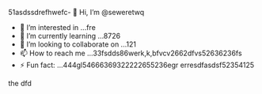 51asdssdrefhwefc- 👋 Hi, I’m @seweretwq
- 👀 I’m interested in ...fre
- 🌱 I’m currently learning ...8726
- 💞️ I’m looking to collaborate on ...121
- 📫 How to reach me ...33fsdds86werk,k,bfvcv2662dfvs52636236fs
- ⚡ Fun fact: ...444gl54666369322222655236egr
erresdfasdsf52354125
<!---hjl454545tweewte59662
seweretwq/seweretwq is a ✨ special ✨ repositorrhy because its64 `README.md5354` (this file) appears on your 6363GitHub profi12112dfdf3le.455
You can click the Preview link to take a look at your changes.gghgh56888*8888few
--->
the
dfd

